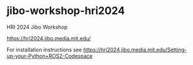 # jibo-workshop-hri2024
HRI 2024 Jibo Workshop

https://hri2024.jibo.media.mit.edu/

For installation instructions see https://hri2024.jibo.media.mit.edu/Setting-up-your-Python+ROS2-Codespace
